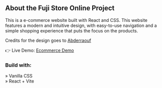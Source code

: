 <h2>About the Fuji Store Online Project</h2>

<p>This is a e-commerce website built with React and CSS. This
website features a modern and intuitive design, with easy-to-use navigation and a
simple shopping experience that puts the focus on the products.</p>

<p>Credits for the design goes to <a href='https://github.com/Abderraouf-Rahmani'>Abderraouf</a></p>

👉 Live Demo: <a href='https://lucent-pothos-3e8bbb.netlify.app/'>Ecommerce Demo</a>

<h3>Build with:</h3>

» Vanilla CSS <br>
» React + Vite
